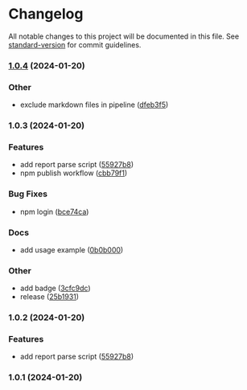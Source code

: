 # Changelog

All notable changes to this project will be documented in this file. See [standard-version](https://github.com/conventional-changelog/standard-version) for commit guidelines.

### [1.0.4](https://github.com/GoldJns/playwright-sonar-report-converter/compare/v1.1.1...v1.0.4) (2024-01-20)


### Other

* exclude markdown files in pipeline ([dfeb3f5](https://github.com/GoldJns/playwright-sonar-report-converter/commit/dfeb3f5822fdcd6a38fec88a18ea20f6b9377ecb))

### 1.0.3 (2024-01-20)


### Features

* add report parse script ([55927b8](https://github.com/GoldJns/playwright-sonar-report-converter/commit/55927b8700d9adc6d8abbefca5ab27dd31df1882))
* npm publish workflow ([cbb79f1](https://github.com/GoldJns/playwright-sonar-report-converter/commit/cbb79f1adca2cd1ff1e0e63aa4354911bb7073d9))


### Bug Fixes

* npm login ([bce74ca](https://github.com/GoldJns/playwright-sonar-report-converter/commit/bce74ca56595897e3610dc45c44fb584003f3ce6))


### Docs

* add usage example ([0b0b000](https://github.com/GoldJns/playwright-sonar-report-converter/commit/0b0b00012012f6d7ce81359485c5223076666b22))


### Other

* add badge ([3cfc9dc](https://github.com/GoldJns/playwright-sonar-report-converter/commit/3cfc9dc041f21d080438b9179c6fc0e0ad33770a))
* release ([25b1931](https://github.com/GoldJns/playwright-sonar-report-converter/commit/25b1931017c7e86f5c4dbe9bf9c7afe2f0f13f73))

### 1.0.2 (2024-01-20)


### Features

* add report parse script ([55927b8](https://github.com/GoldJns/playwright-sonar-report-converter/commit/55927b8700d9adc6d8abbefca5ab27dd31df1882))

### 1.0.1 (2024-01-20)

